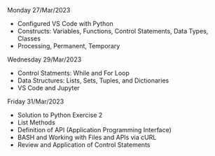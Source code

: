 Monday 27/Mar/2023
- Configured VS Code with Python
- Constructs: Variables, Functions, Control Statements, Data Types, Classes
- Processing, Permanent, Temporary

Wednesday 29/Mar/2023
- Control Statments: While and For Loop
- Data Structures: Lists, Sets, Tuples, and Dictionaries
- VS Code and Jupyter


Friday 31/Mar/2023
- Solution to Python Exercise 2
- List Methods
- Definition of API (Application Programming Interface)
- BASH and Working with Files and APIs via cURL
- Review and Application of Control Statements

